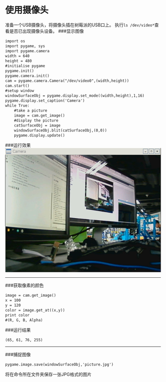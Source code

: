# 使用摄像头
准备一个USB摄像头，将摄像头插在树莓派的USB口上。
执行```ls /dev/video*```查看是否已出现摄像头设备。
###显示图像
```
import os
import pygame, sys
import pygame.camera
width = 640
height = 480
#initialise pygame   
pygame.init()
pygame.camera.init()
cam = pygame.camera.Camera("/dev/video0",(width,height))
cam.start()
#setup window
windowSurfaceObj = pygame.display.set_mode((width,height),1,16)
pygame.display.set_caption('Camera')
while True:
    #take a picture
    image = cam.get_image()
    #display the picture
    catSurfaceObj = image
    windowSurfaceObj.blit(catSurfaceObj,(0,0))
    pygame.display.update()
```
###运行效果
![camera](camera_show.jpg)

---
###获取像素的颜色
```
image = cam.get_image()
x = 100
y = 120
color = image.get_at((x,y))
print color
#(R, G, B, Alpha)
```
###运行结果
```
(65, 61, 76, 255)
```
---
###捕捉图像
```
pygame.image.save(windowSurfaceObj,'picture.jpg')
```
将在命令所在文件夹保存一张JPG格式的图片